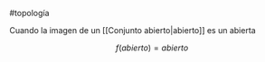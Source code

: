 #topología 

Cuando la imagen de un [[Conjunto abierto|abierto]] es un abierta

$$f(abierto)=abierto$$